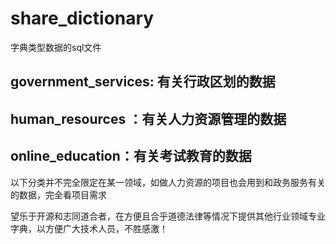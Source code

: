 # share_dictionary
字典类型数据的sql文件



## government_services: 有关行政区划的数据

## human_resources ：有关人力资源管理的数据

## online_education：有关考试教育的数据


以下分类并不完全限定在某一领域，如做人力资源的项目也会用到和政务服务有关的数据，完全看项目需求

望乐于开源和志同道合者，在方便且合乎道德法律等情况下提供其他行业领域专业字典，以方便广大技术人员，不胜感激！
